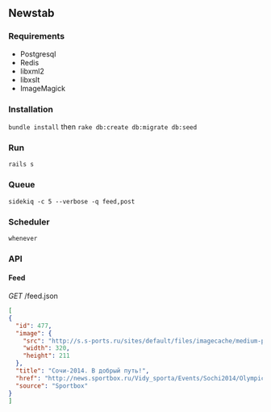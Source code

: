 ## Newstab

### Requirements
* Postgresql
* Redis
* libxml2
* libxslt
* ImageMagick

### Installation
`bundle install` then `rake db:create db:migrate db:seed`

### Run
`rails s`

### Queue
`sidekiq -c 5 --verbose -q feed,post`

### Scheduler
`whenever`

### API

#### Feed
  *GET* /feed.json
  ```json
[
  {
    "id": 477,
    "image": {
      "src": "http://s.s-ports.ru/sites/default/files/imagecache/medium-photos/2013-10-07T111521Z_33419618_GM1E9A71HCX01_RTRMADP_3_OLYMPICS-SOCHI-FLAME_0.JPG",
      "width": 320,
      "height": 211
    },
    "title": "Сочи-2014. В добрый путь!",
    "href": "http://news.sportbox.ru/Vidy_sporta/Events/Sochi2014/Olympicflame/spbfoto_NI407636_V-dobriy-puti",
    "source": "Sportbox"
  }
]
  ```